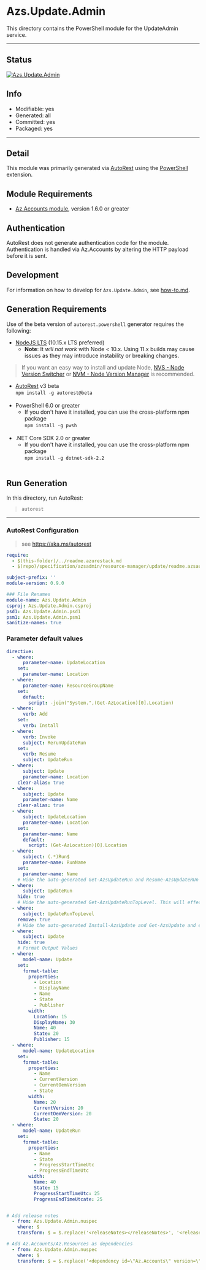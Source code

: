 <!-- region Generated -->
# Azs.Update.Admin
This directory contains the PowerShell module for the UpdateAdmin service.

---
## Status
[![Azs.Update.Admin](https://img.shields.io/powershellgallery/v/Azs.Update.Admin.svg?style=flat-square&label=Azs.Update.Admin "Azs.Update.Admin")](https://www.powershellgallery.com/packages/Azs.Update.Admin/)

## Info
- Modifiable: yes
- Generated: all
- Committed: yes
- Packaged: yes

---
## Detail
This module was primarily generated via [AutoRest](https://github.com/Azure/autorest) using the [PowerShell](https://github.com/Azure/autorest.powershell) extension.

## Module Requirements
- [Az.Accounts module](https://www.powershellgallery.com/packages/Az.Accounts/), version 1.6.0 or greater

## Authentication
AutoRest does not generate authentication code for the module. Authentication is handled via Az.Accounts by altering the HTTP payload before it is sent.

## Development
For information on how to develop for `Azs.Update.Admin`, see [how-to.md](how-to.md).
<!-- endregion -->

## Generation Requirements
Use of the beta version of `autorest.powershell` generator requires the following:
- [NodeJS LTS](https://nodejs.org) (10.15.x LTS preferred)
  - **Note**: It *will not work* with Node < 10.x. Using 11.x builds may cause issues as they may introduce instability or breaking changes.
> If you want an easy way to install and update Node, [NVS - Node Version Switcher](../nodejs/installing-via-nvs.md) or [NVM - Node Version Manager](../nodejs/installing-via-nvm.md) is recommended.
- [AutoRest](https://aka.ms/autorest) v3 beta <br>`npm install -g autorest@beta`<br>&nbsp;
- PowerShell 6.0 or greater
  - If you don't have it installed, you can use the cross-platform npm package <br>`npm install -g pwsh`<br>&nbsp;
- .NET Core SDK 2.0 or greater
  - If you don't have it installed, you can use the cross-platform npm package <br>`npm install -g dotnet-sdk-2.2`<br>&nbsp;

## Run Generation
In this directory, run AutoRest:
> `autorest`

---
### AutoRest Configuration
> see https://aka.ms/autorest

``` yaml
require:
  - $(this-folder)/../readme.azurestack.md
  - $(repo)/specification/azsadmin/resource-manager/update/readme.azsautogen.md

subject-prefix: ''
module-version: 0.9.0

### File Renames 
module-name: Azs.Update.Admin 
csproj: Azs.Update.Admin.csproj 
psd1: Azs.Update.Admin.psd1 
psm1: Azs.Update.Admin.psm1
sanitize-names: true
```

### Parameter default values
``` yaml
directive:
  - where:
      parameter-name: UpdateLocation
    set:
      parameter-name: Location
  - where:
      parameter-name: ResourceGroupName
    set:
      default:
        script: -join("System.",(Get-AzLocation)[0].Location)
  - where:
      verb: Add
    set:
      verb: Install
  - where:
      verb: Invoke
      subject: RerunUpdateRun
    set:
      verb: Resume
      subject: UpdateRun
  - where:
      subject: Update 
      parameter-name: Location
    clear-alias: true
  - where:
      subject: Update 
      parameter-name: Name
    clear-alias: true
  - where:
      subject: UpdateLocation 
      parameter-name: Location
    set:
      parameter-name: Name
      default:
        script: (Get-AzLocation)[0].Location
  - where:
      subject: (.*)Run$
      parameter-name: RunName
    set:
      parameter-name: Name
    # Hide the auto-generated Get-AzsUpdateRun and Resume-AzsUpdateRUn and expose it through customized one
  - where:
      subject: UpdateRun
    hide: true
    # Hide the auto-generated Get-AzsUpdateRunTopLevel. This will effectively remove the commandlet since we dont have a customized one
  - where:
      subject: UpdateRunTopLevel
    remove: true
    # Hide the auto-generated Install-AzsUpdate and Get-AzsUpdate and exposte it through customized one
  - where:
      subject: Update
    hide: true
    # Format Output Values
  - where:
      model-name: Update
    set:
      format-table:
        properties:
          - Location
          - DisplayName
          - Name
          - State
          - Publisher
        width:
          Location: 15
          DisplayName: 30
          Name: 40
          State: 20
          Publisher: 15
  - where:
      model-name: UpdateLocation
    set:
      format-table:
        properties:
          - Name
          - CurrentVersion
          - CurrentOemVersion
          - State
        width:
          Name: 20
          CurrentVersion: 20
          CurrentOemVersion: 20
          State: 20
  - where:
      model-name: UpdateRun
    set:
      format-table:
        properties:
          - Name
          - State
          - ProgressStartTimeUtc
          - ProgressEndTimeUtc
        width:
          Name: 40
          State: 15
          ProgressStartTimeUtc: 25
          ProgressEndTimeUtcate: 25


# Add release notes
  - from: Azs.Update.Admin.nuspec
    where: $
    transform: $ = $.replace('<releaseNotes></releaseNotes>', '<releaseNotes>AzureStack Hub Admin module generated with https://github.com/Azure/autorest.powershell - see https://aka.ms/azpshmigration for breaking changes.</releaseNotes>');

# Add Az.Accounts/Az.Resources as dependencies
  - from: Azs.Update.Admin.nuspec
    where: $
    transform: $ = $.replace('<dependency id=\"Az.Accounts\" version=\"1.6.0\" />', '<dependency id="Az.Accounts" version="2.0.1" />\n      <dependency id="Az.Resources" version="0.10.0" />');

```

